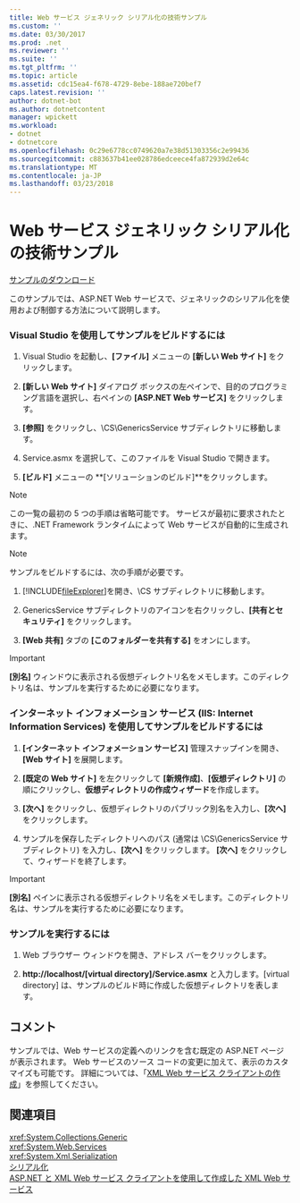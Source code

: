 ```yaml
---
title: Web サービス ジェネリック シリアル化の技術サンプル
ms.custom: ''
ms.date: 03/30/2017
ms.prod: .net
ms.reviewer: ''
ms.suite: ''
ms.tgt_pltfrm: ''
ms.topic: article
ms.assetid: cdc15ea4-f678-4729-8ebe-188ae720bef7
caps.latest.revision: ''
author: dotnet-bot
ms.author: dotnetcontent
manager: wpickett
ms.workload:
- dotnet
- dotnetcore
ms.openlocfilehash: 0c29e6778cc0749620a7e38d51303356c2e99436
ms.sourcegitcommit: c883637b41ee028786edceece4fa872939d2e64c
ms.translationtype: MT
ms.contentlocale: ja-JP
ms.lasthandoff: 03/23/2018
---
```

# <a name="web-services-generics-serialization-technology-sample"></a>Web サービス ジェネリック シリアル化の技術サンプル
[サンプルのダウンロード](http://download.microsoft.com/download/4/7/B/47B2164C-E780-4B10-8DE4-2CB5B886E0A6/Technologies/Serialization/Xml%20Serialization/GenericsSerialization.zip.exe)  
  
 このサンプルでは、ASP.NET Web サービスで、ジェネリックのシリアル化を使用および制御する方法について説明します。  
  
### <a name="to-build-the-sample-using-visual-studio"></a>Visual Studio を使用してサンプルをビルドするには  
  
1.  Visual Studio を起動し、**[ファイル]** メニューの **[新しい Web サイト]** をクリックします。  
  
2.  **[新しい Web サイト]** ダイアログ ボックスの左ペインで、目的のプログラミング言語を選択し、右ペインの **[ASP.NET Web サービス]** をクリックします。  
  
3.  **[参照]** をクリックし、\CS\GenericsService サブディレクトリに移動します。  
  
4.  Service.asmx を選択して、このファイルを Visual Studio で開きます。  
  
5.  **[ビルド]** メニューの **[ソリューションのビルド]**をクリックします。  
  
> [!NOTE]
>  この一覧の最初の 5 つの手順は省略可能です。 サービスが最初に要求されたときに、.NET Framework ランタイムによって Web サービスが自動的に生成されます。  
  
> [!NOTE]
>  サンプルをビルドするには、次の手順が必要です。  
  
1.  [!INCLUDE[fileExplorer](../../../includes/fileexplorer-md.md)]を開き、\CS サブディレクトリに移動します。  
  
2.  GenericsService サブディレクトリのアイコンを右クリックし、**[共有とセキュリティ]** をクリックします。  
  
3.  **[Web 共有]** タブの **[このフォルダーを共有する]** をオンにします。  
  
> [!IMPORTANT]
>  **[別名]** ウィンドウに表示される仮想ディレクトリ名をメモします。このディレクトリ名は、サンプルを実行するために必要になります。  
  
### <a name="to-build-the-sample-using-internet-information-services"></a>インターネット インフォメーション サービス (IIS: Internet Information Services) を使用してサンプルをビルドするには  
  
1.  **[インターネット インフォメーション サービス]** 管理スナップインを開き、**[Web サイト]** を展開します。  
  
2.  **[既定の Web サイト]** を左クリックして **[新規作成]**、**[仮想ディレクトリ]** の順にクリックし、**仮想ディレクトリの作成ウィザード**を作成します。  
  
3.  **[次へ]** をクリックし、仮想ディレクトリのパブリック別名を入力し、**[次へ]** をクリックします。  
  
4.  サンプルを保存したディレクトリへのパス (通常は \CS\GenericsService サブディレクトリ) を入力し、**[次へ]** をクリックします。 **[次へ]** をクリックして、ウィザードを終了します。  
  
> [!IMPORTANT]
>  **[別名]** ペインに表示される仮想ディレクトリ名をメモします。このディレクトリ名は、サンプルを実行するために必要になります。  
  
### <a name="to-run-the-sample"></a>サンプルを実行するには  
  
1.  Web ブラウザー ウィンドウを開き、アドレス バーをクリックします。  
  
2.  **http://localhost/[virtual directory]/Service.asmx** と入力します。[virtual directory] は、サンプルのビルド時に作成した仮想ディレクトリを表します。  
  
## <a name="remarks"></a>コメント  
 サンプルでは、Web サービスの定義へのリンクを含む既定の ASP.NET ページが表示されます。 Web サービスのソース コードの変更に加えて、表示のカスタマイズも可能です。 詳細については、「[XML Web サービス クライアントの作成](http://msdn.microsoft.com/library/c606f3cb-4111-45b4-ae42-9300420fa16c)」を参照してください。  
  
## <a name="see-also"></a>関連項目  
 <xref:System.Collections.Generic>  
 <xref:System.Web.Services>  
 <xref:System.Xml.Serialization>  
 [シリアル化](../../../docs/standard/serialization/index.md)  
 [ASP.NET と XML Web サービス クライアントを使用して作成した XML Web サービス](http://msdn.microsoft.com/library/1e64af78-d705-4384-b08d-591a45f4379c)
